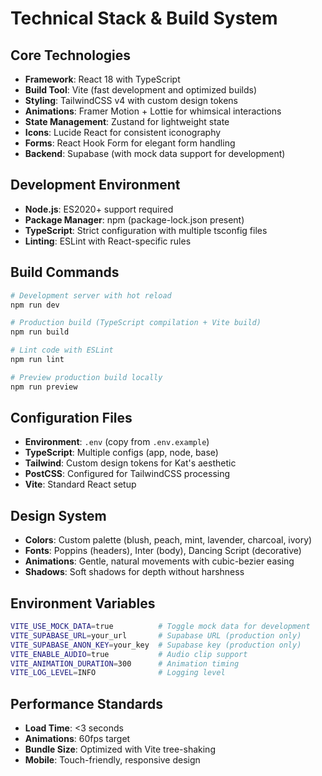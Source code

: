 # Technical Stack & Build System

## Core Technologies
- **Framework**: React 18 with TypeScript
- **Build Tool**: Vite (fast development and optimized builds)
- **Styling**: TailwindCSS v4 with custom design tokens
- **Animations**: Framer Motion + Lottie for whimsical interactions
- **State Management**: Zustand for lightweight state
- **Icons**: Lucide React for consistent iconography
- **Forms**: React Hook Form for elegant form handling
- **Backend**: Supabase (with mock data support for development)

## Development Environment
- **Node.js**: ES2020+ support required
- **Package Manager**: npm (package-lock.json present)
- **TypeScript**: Strict configuration with multiple tsconfig files
- **Linting**: ESLint with React-specific rules

## Build Commands
```bash
# Development server with hot reload
npm run dev

# Production build (TypeScript compilation + Vite build)
npm run build

# Lint code with ESLint
npm run lint

# Preview production build locally
npm run preview
```

## Configuration Files
- **Environment**: `.env` (copy from `.env.example`)
- **TypeScript**: Multiple configs (app, node, base)
- **Tailwind**: Custom design tokens for Kat's aesthetic
- **PostCSS**: Configured for TailwindCSS processing
- **Vite**: Standard React setup

## Design System
- **Colors**: Custom palette (blush, peach, mint, lavender, charcoal, ivory)
- **Fonts**: Poppins (headers), Inter (body), Dancing Script (decorative)
- **Animations**: Gentle, natural movements with cubic-bezier easing
- **Shadows**: Soft shadows for depth without harshness

## Environment Variables
```bash
VITE_USE_MOCK_DATA=true          # Toggle mock data for development
VITE_SUPABASE_URL=your_url       # Supabase URL (production only)
VITE_SUPABASE_ANON_KEY=your_key  # Supabase key (production only)
VITE_ENABLE_AUDIO=true           # Audio clip support
VITE_ANIMATION_DURATION=300      # Animation timing
VITE_LOG_LEVEL=INFO              # Logging level
```

## Performance Standards
- **Load Time**: <3 seconds
- **Animations**: 60fps target
- **Bundle Size**: Optimized with Vite tree-shaking
- **Mobile**: Touch-friendly, responsive design